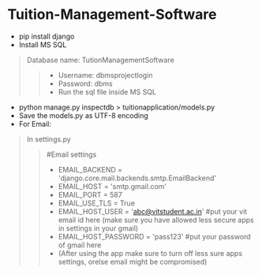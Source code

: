 # Tuition-Management-Software
- pip install django
- Install MS SQL
> Database name: TutionManagementSoftware
>> - Username: dbmsprojectlogin
>> - Password: dbms
>> - Run the sql file inside MS SQL
- python manage.py inspectdb > tuitionapplication/models.py
- Save the models.py as UTF-8 encoding
- For Email: 
> In settings.py
>> #Email settings
>> - EMAIL_BACKEND = 'django.core.mail.backends.smtp.EmailBackend'
>> - EMAIL_HOST = 'smtp.gmail.com'
>> - EMAIL_PORT = 587
>> - EMAIL_USE_TLS = True
>> - EMAIL_HOST_USER = 'abc@vitstudent.ac.in' #put your vit email id here (make sure you have allowed less secure apps in settings in your gmail)
>> - EMAIL_HOST_PASSWORD = 'pass123' #put your password of gmail here
>> - (After using the app make sure to turn off less sure apps settings, orelse email might be compromised)
